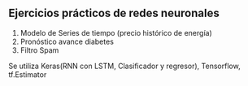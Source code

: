 ## Ejercicios prácticos de redes neuronales

1. Modelo de Series de tiempo (precio histórico de energía)
2. Pronóstico avance diabetes
3. Filtro Spam

Se utiliza Keras(RNN con LSTM, Clasificador y regresor), Tensorflow, tf.Estimator
